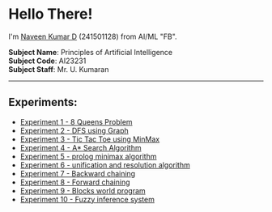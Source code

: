 # Hello There!

I'm [Naveen Kumar D](#) (241501128) from AI/ML "FB".

**Subject Name**: Principles of Artificial Intelligence  
**Subject Code**: AI23231  
**Subject Staff**: Mr. U. Kumaran

---

## Experiments:

- [Experiment 1 - 8 Queens Problem](https://github.com/NaveenKumarD-AIML/I-YEAR-POAI-LAB-2024-2028/blob/main/EXP-01)
- [Experiment 2 - DFS using Graph](https://github.com/NaveenKumarD-AIML/I-YEAR-POAI-LAB-2024-2028/blob/main/EXP-02)
- [Experiment 3 - Tic Tac Toe using MinMax](https://github.com/NaveenKumarD-AIML/I-YEAR-POAI-LAB-2024-2028/blob/main/EXP-03)
- [Experiment 4 - A* Search Algorithm](https://github.com/NaveenKumarD-AIML/I-YEAR-POAI-LAB-2024-2028/blob/main/EXP-04)
- [Experiment 5 - prolog minimax algorithm](https://github.com/NaveenKumarD-AIML/I-YEAR-POAI-LAB-2024-2028/blob/main/EXP-05)
- [Experiment 6 - unification and resolution algorithm](https://github.com/NaveenKumarD-AIML/I-YEAR-POAI-LAB-2024-2028/blob/main/EXP-06)
- [Experiment 7 - Backward chaining](https://github.com/NaveenKumarD-AIML/I-YEAR-POAI-LAB-2024-2028/blob/main/EXP-07)
- [Experiment 8 - Forward chaining](https://github.com/NaveenKumarD-AIML/I-YEAR-POAI-LAB-2024-2028/blob/main/EXP-08)
- [Experiment 9 - Blocks world program](https://github.com/NaveenKumarD-AIML/I-YEAR-POAI-LAB-2024-2028/blob/main/EXP-09)
- [Experiment 10 - Fuzzy inference system](https://github.com/NaveenKumarD-AIML/I-YEAR-POAI-LAB-2024-2028/blob/main/EXP-10)

